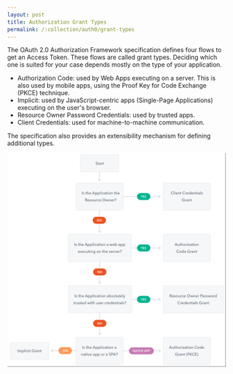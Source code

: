 ```yaml
---
layout: post
title: Authorization Grant Types
permalink: /:collection/auth0/grant-types
---
```


The OAuth 2.0 Authorization Framework specification defines four flows to get an Access Token. These flows are called grant types. Deciding which one is suited for your case depends mostly on the type of your application.
- Authorization Code: used by Web Apps executing on a server. This is also used by mobile apps, using the Proof Key for Code Exchange (PKCE) technique.
- Implicit: used by JavaScript-centric apps (Single-Page Applications) executing on the user's browser.
- Resource Owner Password Credentials: used by trusted apps.
- Client Credentials: used for machine-to-machine communication.

The specification also provides an extensibility mechanism for defining additional types.

![grant-types.png](https://github.com/arpit04tripathi/files-cdn/raw/cdn/auth0/grant-types.png)
